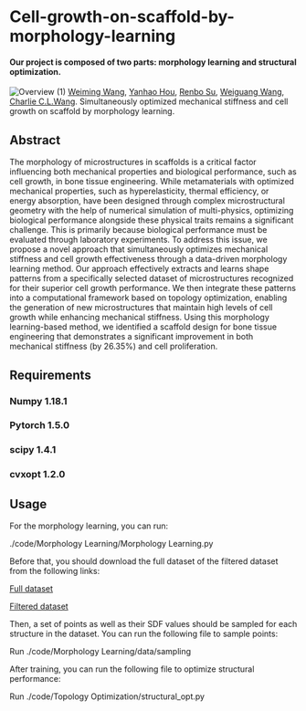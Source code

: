 # Cell-growth-on-scaffold-by-morphology-learning 
#### Our project is composed of two parts: morphology learning and structural optimization.

![Overview (1)](https://github.com/user-attachments/assets/baf17543-c8aa-42c6-a355-c0a3032afb93)
[Weiming Wang](https://weiming-wang.github.io/), [Yanhao Hou](https://scholar.google.com/citations?user=hFebGnoAAAAJ&hl=zh-CN), [Renbo Su](https://www.researchgate.net/profile/Renbo_Su), [Weiguang Wang](https://scholar.google.co.uk/citations?user=z60XpXQAAAAJ&hl=en), [Charlie C.L.Wang](https://mewangcl.github.io/). Simultaneously optimized mechanical stiffness and cell growth on scaffold by morphology learning.


## Abstract
The morphology of microstructures in scaffolds is a critical factor influencing both mechanical properties and biological performance, such as cell growth, in bone tissue engineering. While metamaterials with optimized mechanical properties, such as hyperelasticity, thermal efficiency, or energy absorption, have been designed through complex microstructural geometry with the help of numerical simulation of multi-physics, optimizing biological performance alongside these physical traits remains a significant challenge. This is primarily because biological performance must be evaluated through laboratory experiments. To address this issue, we propose a novel approach that simultaneously optimizes mechanical stiffness and cell growth effectiveness through a data-driven morphology learning method. Our approach effectively extracts and learns shape patterns from a specifically selected dataset of microstructures recognized for their superior cell growth performance. We then integrate these patterns into a computational framework based on topology optimization, enabling the generation of new microstructures that maintain high levels of cell growth while enhancing mechanical stiffness. Using this morphology learning-based method, we identified a scaffold design for bone tissue engineering that demonstrates a significant improvement in both mechanical stiffness (by 26.35\%) and cell proliferation.

## Requirements
### Numpy 1.18.1
### Pytorch 1.5.0
### scipy 1.4.1
### cvxopt 1.2.0

## Usage
For the morphology learning, you can run:

./code/Morphology Learning/Morphology Learning.py

Before that, you should download the full dataset of the filtered dataset from the following links:

[Full dataset](https://drive.google.com/file/d/13bQZYW0j-nxYzCS1y7LEDq5f7ejf5fNt/view?usp=sharing)

[Filtered dataset](https://drive.google.com/file/d/1bQKuHTiDrEkyLNP7c-Ne0qq0PsQvRqMh/view?usp=sharing)

Then, a set of points as well as their SDF values should be sampled for each structure in the dataset. 
You can run the following file to sample points:

Run ./code/Morphology Learning/data/sampling

After training, you can run the following file to optimize structural performance:

Run ./code/Topology Optimization/structural_opt.py
